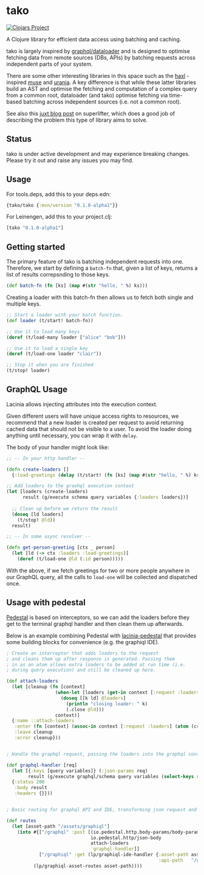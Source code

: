 # tako

[![Clojars Project](https://img.shields.io/clojars/v/tako.svg)](https://clojars.org/tako)

A Clojure library for efficient data access using batching and caching.

tako is largely inspired by [graphql/dataloader](https://github.com/graphql/dataloader) 
and is designed to optimise fetching data from remote sources (DBs, APIs) by batching 
requests across independent parts of your system.

There are some other interesting libraries in this space such as the 
[haxl](https://github.com/facebook/Haxl) -inspired [muse](https://github.com/kachayev/muse)
and [urania](https://github.com/funcool/urania). A key difference is that while these
latter libraries build an AST and optimise the fetching and computation of a complex
query from a common root, dataloader (and tako) optimise fetching via time-based
batching across independent sources (i.e. not a common root).

See also this [juxt blog post](https://juxt.pro/blog/superlifter) on superlifter, which
does a good job of describing the problem this type of library aims to solve.

## Status

tako is under active development and may experience breaking changes. 
Please try it out and raise any issues you may find.

## Usage

For tools.deps, add this to your deps.edn:

```clojure
{tako/tako {:mvn/version "0.1.0-alpha1"}}
```

For Leinengen, add this to your project.clj:

```clojure
[tako "0.1.0-alpha1"]
```

## Getting started

The primary feature of tako is batching independent requests into one. Therefore,
we start by defining a `batch-fn` that, given a list of keys, returns a list of
results correpsnding to those keys.

```clojure
(def batch-fn (fn [ks] (map #(str "hello, " %) ks)))
```

Creating a loader with this batch-fn then allows us to fetch both single and 
multiple keys.

```clojure
;; Start a loader with your batch function.
(def loader (t/start! batch-fn))

;; Use it to load many keys
(deref (t/load-many loader ["alice" "bob"]))

;; Use it to load a single key
(deref (t/load-one loader "clair"))

;; Stop it when you are finished
(t/stop! loader)
```

## GraphQL Usage

Lacinia allows injecting attributes into the execution context. 

Given different users will have unique access rights to resources, we recommend that 
a new loader is created per request to avoid returning cached data that should not be visible to a user.
To avoid the loader doing anything until necessary, you can wrap it with `delay`.

The body of your handler might look like:

```clojure
;; -- In your http handler --

(defn create-loaders []
  {:load-greetings (delay (t/start! (fn [ks] (map #(str "hello, " %) ks))))})

;; Add loaders to the graohql execution context
(let [loaders (create-loaders)
      result (g/execute schema query variables {:loaders loaders})]
  
  ;; Clean up before we return the result
  (doseq [ld loaders]
    (t/stop! @ld))
  result)

;; -- In some async resolver --

(defn get-person-greeting [ctx _ person]
  (let [ld (-> ctx :loaders :load-greetings)]
    (deref (t/load-one @ld (:id person)))))
```

With the above, if we fetch greetings for two or more people anywhere in our GraphQL query,
all the calls to `load-one` will be collected and dispatched once.

## Usage with pedestal

[Pedestal](https://github.com/pedestal/pedestal) is based on interceptors, so we can add the loaders
before they get to the terminal graphql handler and then clean them up afterwards.

Below is an example combining Pedestal with 
[lacinia-pedestal](https://github.com/walmartlabs/lacinia-pedestal) that provides some 
 building blocks for convenience (e.g. the graphiql IDE).

```clojure
; Create an interceptor that adds loaders to the request 
; and cleans them up after response is generated. Passing them 
; in as an atom allows extra loaders to be added at run time (i.e. 
; during query execution) and still be cleaned up here.

(def attach-loaders 
  (let [cleanup (fn [context]
                  (when-let [loaders (get-in context [:request :loaders])]
                    (doseq [[k ld] @loaders]
                      (println "closing loader: " k)
                      (.close @ld)))
                  context)]
  {:name ::attach-loaders 
   :enter (fn [context] (assoc-in context [:request :loaders] (atom (create-loaders))))
   :leave cleanup
   :error cleanup}))


; Handle the graphql request, passing the loaders into the graphql context

(def graphql-handler [req]
  (let [{:keys [query variables]} (:json-params req)
        result (g/execute graphql/schema query variables (select-keys req [:loaders]))]
  {:status 200 
   :body result 
   :headers {}}))


; Basic routing for graphql API and IDE, transforming json request and response.

(def routes 
  (let [asset-path "/assets/graphiql"]
    (into #{["/graphql" :post [(io.pedestal.http.body-params/body-params)
                               io.pedestal.http/json-body 
                               attach-loaders 
                               `graphql-handler]]
            ["/graphiql" :get (lp/graphiql-ide-handler {:asset-path asset-path
                                                        :api-path   "/graphql"}) :route-name :graphiql]}
          (lp/graphiql-asset-routes asset-path))))
```